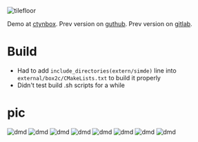 ![tilefloor](res/tilefloor.png)

Demo at [ctynbox](https://ctynbox.netlify.app).
Prev version on [guthub](https://github.com/tynrare/tynbox/tree/d240509).
Prev version on [gitlab](https://gitlab.com/tynrare/dust-220624).

# Build

- Had to add `include_directories(extern/simde)` line into `external/box2c/CMakeLists.txt` to build it properly
- Didn't test build .sh scripts for a while

# pic

![dmd](docs/d230104-cmd.png)
![dmd](docs/d230104-collision-test-0.png)
![dmd](docs/d230104-game-test0.png)
![dmd](docs/d230104-maze-0.png)
![dmd](docs/d230104-maze-1.png)
![dmd](docs/d230104-physics-test-0.png)
![dmd](docs/d230104-render-test-0.png)
![dmd](docs/d230104-shaders-test-0.png)

